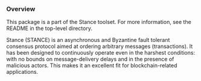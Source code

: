 ### Overview

This package is a part of the Stance toolset. For more information, see the README
in the top-level directory.

Stance (STANCE) is an asynchronous and Byzantine fault tolerant consensus protocol aimed at ordering arbitrary messages (transactions). It has been designed to continuously operate even in the harshest conditions: with no bounds on message-delivery delays and in the presence of malicious actors. This makes it an excellent fit for blockchain-related applications.
